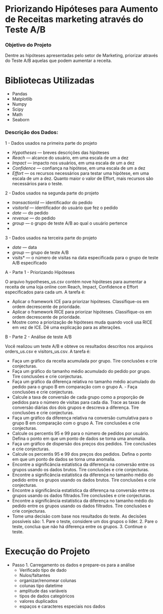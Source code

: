 # Priorizando Hipóteses para Aumento de Receitas marketing através do Teste A/B

### Objetivo do Projeto
Dentre as hipóteses apresentadas pelo setor de Marketing, priorizar através do Teste A/B aquelas que podem aumentar a receita.

# Bibliotecas Utilizadas
 - Pandas
 - Matplotlib
 - Numpy
 - Scipy
 - Math
 - Seaborn

### Descrição dos Dados:

1 - Dados usados na primeira parte do projeto

 - *Hypotheses* — breves descrições das hipóteses
 - *Reach* — alcance do usuário, em uma escala de um a dez
 - *Impact* — impacto nos usuários, em uma escala de um a dez
 - *Confidence* — confiança na hipótese, em uma escala de um a dez
 - *Effort* — os recursos necessários para testar uma hipótese, em uma escala de um a dez. Quanto maior o valor de Effort, mais recursos são necessários para o teste.

2 - Dados usados na segunda parte do projeto

 - *transactionId* — identificador do pedido
 - *visitorId* — identificador do usuário que fez o pedido
 - *date* — do pedido
 - *revenue* — do pedido
 - *group* — o grupo de teste A/B ao qual o usuário pertence
 - 
3 - Dados usados na terceira parte do projeto
 - *date* — data
 - *group* — grupo de teste A/B
 - visits* — o número de visitas na data especificada para o grupo de teste A/B especificado

 A - Parte 1 - Priorizando Hipóteses

 O arquivo hypotheses_us.csv contém nove hipóteses para aumentar a receita de uma loja online com Reach, Impact, Confidence e Effort especificados para cada um. A tarefa é:
  - Aplicar o framework ICE para priorizar hipóteses. Classifique-os em ordem decrescente de prioridade.
  - Aplicar o framework RICE para priorizar hipóteses. Classifique-os em ordem decrescente de prioridade.
  - Mostre como a priorização de hipóteses muda quando você usa RICE em vez de ICE. Dê uma explicação para as alterações.

 B - Parte 2 - Análise de teste A/B

  Você realizou um teste A/B e obteve os resultados descritos nos arquivos orders_us.csv e visitors_us.csv. A tarefa é:

   - Faça um gráfico da receita acumulada por grupo. Tire conclusões e crie conjecturas.
   - Faça um gráfico do tamanho médio acumulado do pedido por grupo. Tire conclusões e crie conjecturas.
   - Faça um gráfico da diferença relativa no tamanho médio acumulado do pedido para o grupo B em comparação com o grupo A. - Faça conclusões e crie conjecturas.
   - Calcule a taxa de conversão de cada grupo como a proporção de pedidos para o número de visitas para cada dia. Trace as taxas de conversão diárias dos dois grupos e descreva a diferença. Tire conclusões e crie conjecturas.
   - Faça um gráfico da diferença relativa na conversão cumulativa para o grupo B em comparação com o grupo A. Tire conclusões e crie conjecturas.
   - Calcule os percentis 95 e 99 para o número de pedidos por usuário. Defina o ponto em que um ponto de dados se torna uma anomalia.
   - Faça um gráfico de dispersão dos preços dos pedidos. Tire conclusões e crie conjecturas.
   - Calcule os percentis 95 e 99 dos preços dos pedidos. Defina o ponto em que um ponto de dados se torna uma anomalia.
   - Encontre a significância estatística da diferença na conversão entre os grupos usando os dados brutos. Tire conclusões e crie conjecturas.
   - Encontre a significância estatística da diferença no tamanho médio do pedido entre os grupos usando os dados brutos. Tire conclusões e crie conjecturas.
   - Encontre a significância estatística da diferença na conversão entre os grupos usando os dados filtrados.Tire conclusões e crie conjecturas.
   - Encontre a significância estatística da diferença no tamanho médio do pedido entre os grupos usando os dados filtrados. Tire conclusões e crie conjecturas.
   - Tome uma decisão com base nos resultados do teste. As decisões possíveis são: 1. Pare o teste, considere um dos grupos o líder. 2. Pare o teste, conclua que não há diferença entre os grupos. 3. Continue o teste.

# Execução do Projeto
- Passo 1. Carregamento os dados e prepare-os para a análise
  - Verificado tipo de dado
  - Nulos/faltantes
  - organizar/renomear colunas
  - colunas tipo datetime
  - amplitude das variáveis
  - tipos de dados categóricos
  - valores duplicados
  - espaços e caracteres especiais nos dados
